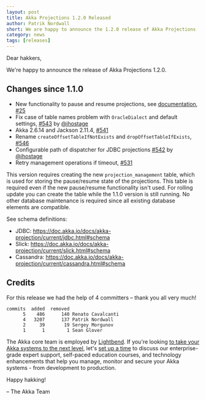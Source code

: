 ```yaml
---
layout: post
title: Akka Projections 1.2.0 Released
author: Patrik Nordwall
short: We are happy to announce the 1.2.0 release of Akka Projections
category: news
tags: [releases]
---
```


Dear hakkers,

We're happy to announce the release of Akka Projections 1.2.0.

## Changes since 1.1.0

- New functionality to pause and resume projections, see [documentation](https://doc.akka.io/docs/akka-projection/current/management.html#pause-and-resume), [#25](https://github.com/akka/akka-projection/issues/25)
- Fix case of table names problem with `OracleDialect` and default settings, [#543](https://github.com/akka/akka-projection/pull/543) by [@ihostage](https://github.com/ihostage)
- Akka 2.6.14 and Jackson 2.11.4, [#541](https://github.com/akka/akka-projection/pull/541)
- Rename `createOffsetTableIfNotExists` and `dropOffsetTableIfExists`, [#546](https://github.com/akka/akka-projection/pull/546)
- Configurable path of dispatcher for JDBC projections [#542](https://github.com/akka/akka-projection/pull/542) by [@ihostage](https://github.com/ihostage)
- Retry management operations if timeout, [#531](https://github.com/akka/akka-projection/issues/531)

This version requires creating the new `projection_management` table, which is used for storing the pause/resume state of the projections. This table is required even if the new pause/resume functionality isn't used. For rolling update you can create the table while the 1.1.0 version is still running. No other database maintenance is required since all existing database elements are compatible.

See schema definitions:

* JDBC: https://doc.akka.io/docs/akka-projection/current/jdbc.html#schema
* Slick: https://doc.akka.io/docs/akka-projection/current/slick.html#schema
* Cassandra: https://doc.akka.io/docs/akka-projection/current/cassandra.html#schema

## Credits

For this release we had the help of 4 committers – thank you all very much!

```
commits  added  removed
      5    486      140 Renato Cavalcanti
      4   3207      137 Patrik Nordwall
      2     39       19 Sergey Morgunov
      1      1        1 Sean Glover
```

The Akka core team is employed by [Lightbend](https://www.lightbend.com/). If you're looking [to take your Akka systems to the next level](https://www.lightbend.com/akka-platform#subscription), let's [set up a time](https://www.lightbend.com/contact) to discuss our enterprise-grade expert support, self-paced education courses, and technology enhancements that help you manage, monitor and secure your Akka systems - from development to production.

Happy hakking!

– The Akka Team
